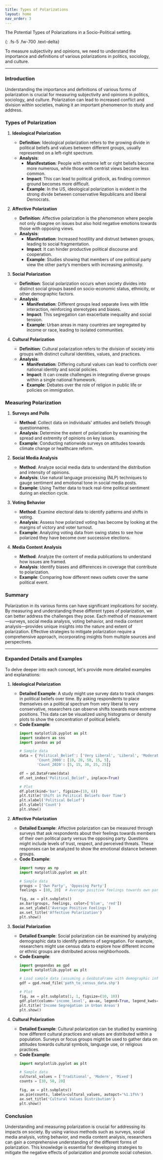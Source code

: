 ```yaml
---
title: Types of Polarizations
layout: home
nav_order: 3
---
```

<div class="text-center">

The Potential Types of Polarizations in a Socio-Political setting.

</div>
{: .fs-5 .fw-700 .text-delta}

To measure subjectivity and opinions, we need to understand the importance and definitions of various polarizations in politics, sociology, and culture.

---

### Introduction

Understanding the importance and definitions of various forms of polarization is crucial for measuring subjectivity and opinions in politics, sociology, and culture. Polarization can lead to increased conflict and division within societies, making it an important phenomenon to study and address.

### Types of Polarization

1. **Ideological Polarization**
   - **Definition**: Ideological polarization refers to the growing divide in political beliefs and values between different groups, usually represented on a left-right spectrum.
   - **Analysis**:
     - **Manifestation**: People with extreme left or right beliefs become more numerous, while those with centrist views become less common.
     - **Impact**: This can lead to political gridlock, as finding common ground becomes more difficult.
     - **Example**: In the US, ideological polarization is evident in the strong divide between conservative Republicans and liberal Democrats.

2. **Affective Polarization**
   - **Definition**: Affective polarization is the phenomenon where people not only disagree on issues but also hold negative emotions towards those with opposing views.
   - **Analysis**:
     - **Manifestation**: Increased hostility and distrust between groups, leading to social fragmentation.
     - **Impact**: It can hinder productive political discourse and cooperation.
     - **Example**: Studies showing that members of one political party view the other party’s members with increasing animosity.

3. **Social Polarization**
   - **Definition**: Social polarization occurs when society divides into distinct social groups based on socio-economic status, ethnicity, or other demographic factors.
   - **Analysis**:
     - **Manifestation**: Different groups lead separate lives with little interaction, reinforcing stereotypes and biases.
     - **Impact**: This segregation can exacerbate inequality and social tension.
     - **Example**: Urban areas in many countries are segregated by income or race, leading to isolated communities.

4. **Cultural Polarization**
   - **Definition**: Cultural polarization refers to the division of society into groups with distinct cultural identities, values, and practices.
   - **Analysis**:
     - **Manifestation**: Differing cultural values can lead to conflicts over national identity and social policies.
     - **Impact**: It can create challenges in integrating diverse groups within a single national framework.
     - **Example**: Debates over the role of religion in public life or policies on immigration.

### Measuring Polarization

1. **Surveys and Polls**
   - **Method**: Collect data on individuals' attitudes and beliefs through questionnaires.
   - **Analysis**: Determine the extent of polarization by examining the spread and extremity of opinions on key issues.
   - **Example**: Conducting nationwide surveys on attitudes towards climate change or healthcare reform.

2. **Social Media Analysis**
   - **Method**: Analyze social media data to understand the distribution and intensity of opinions.
   - **Analysis**: Use natural language processing (NLP) techniques to gauge sentiment and emotional tone in social media posts.
   - **Example**: Using Twitter data to track real-time political sentiment during an election cycle.

3. **Voting Behavior**
   - **Method**: Examine electoral data to identify patterns and shifts in voting.
   - **Analysis**: Assess how polarized voting has become by looking at the margins of victory and voter turnout.
   - **Example**: Analyzing voting data from swing states to see how polarized they have become over successive elections.

4. **Media Content Analysis**
   - **Method**: Analyze the content of media publications to understand how issues are framed.
   - **Analysis**: Identify biases and differences in coverage that contribute to polarization.
   - **Example**: Comparing how different news outlets cover the same political event.

### Summary

Polarization in its various forms can have significant implications for society. By measuring and understanding these different types of polarization, we can better address the challenges they pose. Each method of measurement—surveys, social media analysis, voting behavior, and media content analysis—provides unique insights into the nature and extent of polarization. Effective strategies to mitigate polarization require a comprehensive approach, incorporating insights from multiple sources and perspectives.

---

### Expanded Details and Examples

To delve deeper into each concept, let's provide more detailed examples and explanations:

1. **Ideological Polarization**
   - **Detailed Example**: A study might use survey data to track changes in political beliefs over time. By asking respondents to place themselves on a political spectrum from very liberal to very conservative, researchers can observe shifts towards more extreme positions. This data can be visualized using histograms or density plots to show the concentration of political beliefs.
   - **Code Example**:
     ```python
     import matplotlib.pyplot as plt
     import seaborn as sns
     import pandas as pd

     # Sample data
     data = {'Political_Belief': ['Very Liberal', 'Liberal', 'Moderate', 'Conservative', 'Very Conservative'],
             'Count_2000': [10, 20, 50, 15, 5],
             'Count_2020': [5, 15, 30, 25, 25]}

     df = pd.DataFrame(data)
     df.set_index('Political_Belief', inplace=True)

     # Plot
     df.plot(kind='bar', figsize=(10, 6))
     plt.title('Shift in Political Beliefs Over Time')
     plt.xlabel('Political Belief')
     plt.ylabel('Count')
     plt.show()
     ```

2. **Affective Polarization**
   - **Detailed Example**: Affective polarization can be measured through surveys that ask respondents about their feelings towards members of their own political party versus the opposing party. Questions might include levels of trust, respect, and perceived threats. These responses can be analyzed to show the emotional distance between groups.
   - **Code Example**:
     ```python
     import numpy as np
     import matplotlib.pyplot as plt

     # Sample data
     groups = ['Own Party', 'Opposing Party']
     feelings = [80, 20]  # Average positive feelings towards own party vs opposing party

     fig, ax = plt.subplots()
     ax.bar(groups, feelings, color=['blue', 'red'])
     ax.set_ylabel('Average Positive Feelings')
     ax.set_title('Affective Polarization')
     plt.show()
     ```

3. **Social Polarization**
   - **Detailed Example**: Social polarization can be examined by analyzing demographic data to identify patterns of segregation. For example, researchers might use census data to explore how different income or ethnic groups are distributed across neighborhoods.
   - **Code Example**:
     ```python
     import geopandas as gpd
     import matplotlib.pyplot as plt

     # Load sample data (assuming a GeoDataFrame with demographic info)
     gdf = gpd.read_file('path_to_census_data.shp')

     # Plot
     fig, ax = plt.subplots(1, 1, figsize=(10, 10))
     gdf.plot(column='income_level', ax=ax, legend=True, legend_kwds={'label': "Income Level"})
     plt.title('Income Segregation in Urban Areas')
     plt.show()
     ```

4. **Cultural Polarization**
   - **Detailed Example**: Cultural polarization can be studied by examining how different cultural practices and values are distributed within a population. Surveys or focus groups might be used to gather data on attitudes towards cultural symbols, language use, or religious practices.
   - **Code Example**:
     ```python
     import matplotlib.pyplot as plt

     # Sample data
     cultural_values = ['Traditional', 'Modern', 'Mixed']
     counts = [30, 50, 20]

     fig, ax = plt.subplots()
     ax.pie(counts, labels=cultural_values, autopct='%1.1f%%')
     ax.set_title('Cultural Values Distribution')
     plt.show()
     ```

### Conclusion

Understanding and measuring polarization is crucial for addressing its impacts on society. By using various methods such as surveys, social media analysis, voting behavior, and media content analysis, researchers can gain a comprehensive understanding of the different forms of polarization. This knowledge is essential for developing strategies to mitigate the negative effects of polarization and promote social cohesion.

